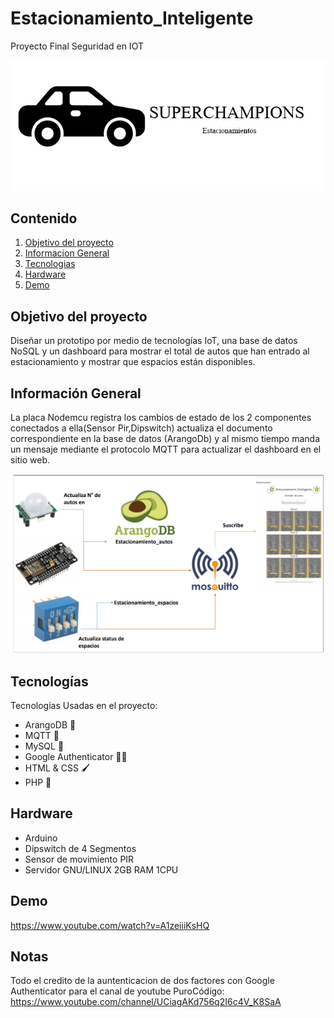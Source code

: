 # Estacionamiento_Inteligente
 Proyecto Final Seguridad en IOT
 
 
 ![Image text](https://github.com/GerardoBaez/Estacionamiento_Inteligente/blob/main/logo.png?raw=true)

## Contenido
1. [Objetivo del proyecto](#Objetivo_del_Proyecto)
2. [Informacion General](#Informacion_General)
3. [Tecnologias](#Tecnologias)
4. [Hardware](#Hardware)
5. [Demo](#Demo)

## Objetivo del proyecto

Diseñar un prototipo por medio de tecnologías IoT, una base de datos NoSQL y un
dashboard para mostrar el total de autos que han entrado al estacionamiento y mostrar que
espacios están disponibles.

## Información General
La placa Nodemcu registra los cambios de estado de los 2 componentes conectados a ella(Sensor Pir,Dipswitch) actualiza el documento correspondiente
en la base de datos (ArangoDb) y al mismo tiempo manda un mensaje mediante el protocolo MQTT para actualizar el dashboard en el sitio web.

 
 ![Image text](https://github.com/GerardoBaez/Estacionamiento_Inteligente/blob/main/solucion.PNG?raw=true)

## Tecnologías
Tecnologias Usadas en el proyecto:
* ArangoDB :avocado:
* MQTT :mosquito:
* MySQL :floppy_disk:
* Google Authenticator :male_detective:
* HTML & CSS :paintbrush:
* PHP :hammer:

## Hardware
* Arduino
* Dipswitch de 4 Segmentos
* Sensor de movimiento PIR
* Servidor GNU/LINUX 2GB RAM 1CPU


## Demo

https://www.youtube.com/watch?v=A1zeiiiKsHQ

## Notas
Todo el credito de la auntenticacion de dos factores con Google  Authenticator  para el canal de youtube PuroCódigo: https://www.youtube.com/channel/UCiagAKd756q2I6c4V_K8SaA



